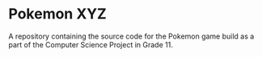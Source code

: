 # Pokemon XYZ
 A repository containing the source code for the Pokemon game build as a part of the Computer Science Project in Grade 11. 
